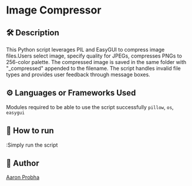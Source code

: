 # Image Compressor

## 🛠️ Description

This Python script leverages PIL and EasyGUI to compress image files.Users select image, specify quality for JPEGs, compresses PNGs to 256-color palette. The compressed image is saved in the same folder with "\_compressed" appended to the filename. The script handles invalid file types and provides user feedback through message boxes.

## ⚙️ Languages or Frameworks Used

Modules required to be able to use the script successfully
`pillow`, `os`, `easygui`

## 🌟 How to run

:Simply run the script

## 🤖 Author

[Aaron Probha](https://github.com/AaronProbha18)
